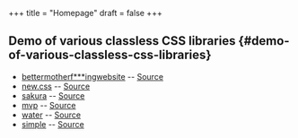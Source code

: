 +++
title = "Homepage"
draft = false
+++

## Demo of various classless CSS libraries {#demo-of-various-classless-css-libraries}

-   [bettermotherf\*\*\*ingwebsite](https://classless-bmfw--hugo-mwe.netlify.app/posts/classless-css-demo/) -- [Source](http://bettermotherfuckingwebsite.com/)
-   [new.css](https://classless-newcss--hugo-mwe.netlify.app/posts/classless-css-demo/) -- [Source](https://github.com/xz/new.css)
-   [sakura](https://classless-sakura--hugo-mwe.netlify.app/posts/classless-css-demo/) -- [Source](https://github.com/oxalorg/sakura)
-   [mvp](https://classless-mvp--hugo-mwe.netlify.app/posts/classless-css-demo/) -- [Source](https://github.com/andybrewer/mvp)
-   [water](https://classless-water--hugo-mwe.netlify.app/posts/classless-css-demo/) -- [Source](https://github.com/kognise/water.css)
-   [simple](https://classless-simple--hugo-mwe.netlify.app/posts/classless-css-demo/) -- [Source](https://github.com/kevquirk/simple.css)
